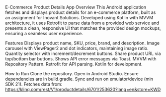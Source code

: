 E-Commerce Product Details App
Overview
This Android application fetches and displays product details for an e-commerce platform, built as an assignment for Inovant Solutions.
Developed using Kotlin with MVVM architecture, it uses Retrofit to parse data from a provided web service and presents a clean, 
responsive UI that matches the provided design mockups, ensuring a seamless user experience.

Features
Displays product name, SKU, price, brand, and description.
Image carousel with ViewPager2 and dot indicators, maintaining image ratio.
Quantity selector with increment/decrement buttons.
Share product URL via top/bottom bar buttons.
Shows API error messages via Toast.
MVVM with Repository Pattern.
Retrofit for API parsing.
Kotlin for development.

How to Run
Clone the repository.
Open in Android Studio.
Ensure dependencies are in build.gradle.
Sync and run on emulator/device (min SDK 21).
Fetches data from:
https://klinq.com/rest/V1/productdetails/6701/253620?lang=en&store=KWD
